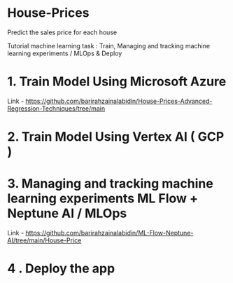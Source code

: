 # House-Prices
Predict the sales price for each house


Tutorial machine learning task : Train, Managing and tracking machine learning experiments / MLOps & Deploy 


# 1. Train Model Using Microsoft Azure 


Link - https://github.com/barirahzainalabidin/House-Prices-Advanced-Regression-Techniques/tree/main


# 2. Train Model Using Vertex AI ( GCP )



# 3. Managing and tracking machine learning experiments ML Flow + Neptune AI / MLOps


Link - https://github.com/barirahzainalabidin/ML-Flow-Neptune-AI/tree/main/House-Price



# 4 . Deploy the app 
